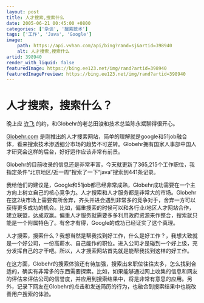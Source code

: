 ```yaml
---
layout: post
title: 人才搜索,搜索什么
date: 2005-06-21 00:45:00 +0800
categories: ['杂谈', '搜索技术']
tags: ['工作', 'Java', 'Google']
image:
    path: https://api.vvhan.com/api/bing?rand=sj&artid=398940
    alt: 人才搜索,搜索什么
artid: 398940
render_with_liquid: false
featuredImage: https://bing.ee123.net/img/rand?artid=398940
featuredImagePreview: https://bing.ee123.net/img/rand?artid=398940
---
```


# 人才搜索，搜索什么？

晚上应
[许飞](http://www.365key.com/trumanxu/)
的约，和Globehr的老总田浚和技术总监陈永斌聊得很开心。

[Globehr.com](http://www.Globehr.com/)
是刚推出的人才搜索网站，简单的理解就是google和51job融合体，看来搜索技术渗透细分市场的趋势不可逆转。Globehr拥有国家人事部中国人才研究会这样的后台，好好运作应该非常有前景。

Globehr的目前收录的信息还是非常丰富，今天就更新了365,215个工作职位，我指定条件“北京地区/近一周”搜索了一下“java”搜索到441条记录。

我给他们的建议是，Google和51job都已经非常成熟，Globehr成功需要在一个主方向上树立自己的核心竞争力。人才搜索和人才服务都是非常大的市场。Globehr在这2块市场上需要有所舍弃，齐头并进会遇到非常多的竞争对手，舍弃一方可以获得更多成功的机会。比如，偏重搜索的时候可以和各行业/地区人才网站合作，建立联盟，达成双赢。偏重人才服务就需要多多利用政府资源来作整合，搜索就只能是一个附属特色了。有舍才有得，Google的成功已经证实了这个真理。

人才搜索，搜索什么？我想当然是帮我找到好工作，什么是好工作？，我想大致就是一个好公司，一份高薪水、自己能作的职位。进入公司才是碰到一个好上级，充分发挥自己的才干吧。所以，人才搜索网站首先就是能帮我找到这样的好工作。

在这方面，Globehr的搜索体验还有待加强，搜索出来职位往往太多，怎么找到合适的，确实有非常多的东西需要探索。比如，如果能够通过网上收集的信息和网友的评估来评估公司的信誉度，并应用到搜索结果中，将是非常有意思的应用。另外，记录下网友在Globehr的点击和发送简历的行为，也融合到搜索结果中也能改善用户搜索的体验。